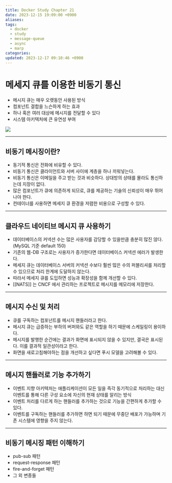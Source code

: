 ```yaml
---
title: Docker Study Chapter 21
date: 2023-12-15 19:09:00 +0900
aliases: 
tags:
  - docker
  - study
  - message-queue
  - async
  - marp
categories: 
updated: 2023-12-17 09:10:46 +0900
---
```


# 메세지 큐를 이용한 비동기 통신

- 메시지 큐는 매우 오랫동안 사용된 방식
- 컴포넌트 결합을 느슨하게 하는 효과
- 하나 혹은 여러 대상에 메시지를 전달할 수 있다
- 시스템 아키텍처에 큰 유연성 부여

![](https://i.imgur.com/FqxWKw6.png)

---

## 비동기 메시징이란?

- 동기적 통신은 전화에 비유할 수 있다.
- 비동기 통신은 클라이언트와 서버 사이에 계층을 하나 끼워넣는다.
- 비동기 통신은 이메일을 주고 받는 것과 비슷하다. 상대방의 상태를 몰라도 통신하는데 지장이 없다.
- 많은 컴포넌트가 큐에 의존하게 되므로, 큐를 제공하는 기술의 신뢰성이 매우 뛰어나야 한다.
- 컨테이너를 사용하면 메세지 큐 환경을 저렴한 비용으로 구성할 수 있다.

---

## 클라우드 네이티브 메시지 큐 사용하기

- 데이터베이스의 커넥션 수는 많은 사용자를 감당할 수 있을만큼 충분히 많진 않다. (MySQL 기준 default 150)
- 기존의 웹-DB 구조로는 사용자가 증가한다면 데이터베이스 커넥션 에러가 발생한다.
- 메세지 큐는 데이터베이스 서버의 커넥션 수보다 훨씬 많은 수의 퍼블리셔를 처리할 수 있으므로 처리 한계에 도달하지 않는다.
- 따라서 메세지 큐를 도입하면 성능과 확장성을 함께 개선할 수 있다.
- [[NATS]] 는 CNCF 에서 관리하는 프로젝트로 메시지를 메모리에 저장한다.

---

## 메시지 수신 및 처리

- 큐를 구독하는 컴포넌트를 메시지 핸들러라고 한다.
- 메시지 큐는 급증하는 부하의 버퍼와도 같은 역할을 하기 때문에 스케일링이 용이하다.
- 메시지를 발행한 순간에는 결과가 화면에 표시되지 않을 수 있지만, 결국은 표시된다. 이를 결과적 일관성이라고 한다.
- 화면을 새로고침해야하는 점을 개선하고 싶다면 푸시 모델을 고려해볼 수 있다.

---

## 메시지 핸들러로 기능 추가하기

- 이벤트 지향 아키텍처는 애플리케이션이 모든 일을 즉각 동기적으로 처리하는 대신 이벤트를 통해 다른 구성 요소에 자신의 현재 상태를 알리는 방식
- 이벤트 처리를 다르게 하는 핸들러를 추가하는 것으로 기능을 간편하게 추가할 수 있다.
- 이벤트를 구독하는 핸들러를 추가하면 하면 되기 때문에 무중단 배포가 가능하며 기존 시스템에 영향을 주지 않는다.

---

## 비동기 메시징 패턴 이해하기

- pub-sub 패턴
- request-response 패턴
- fire-and-forget 패턴
- 그 외 변종들
